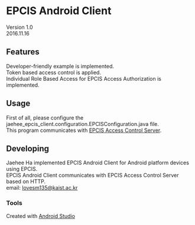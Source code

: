 

# EPCIS Android Client
Version 1.0<br/>
2016.11.16<br/>


## Features
Developer-friendly example is implemented.<br/>
Token based access control is applied.<br/>
Individual Role Based Access for EPCIS Access Authorization is implemented.<br/>


## Usage
First of all, please configure the jaehee_epcis_client.configuration.EPCISConfiguration.java file.<br/>
This program communicates with [EPCIS Access Control Server](https://github.com/HaJaehee/jaehee_epcis_ac).


## Developing
Jaehee Ha implemented EPCIS Android Client for Android platform devices using EPCIS.<br/>
EPCIS Android Client communicates with EPCIS Access Control Server based on HTTP.<br/>
email: lovesm135@kaist.ac.kr<br/>




### Tools
Created with [Android Studio](https://developer.android.com/studio/index.html?)
